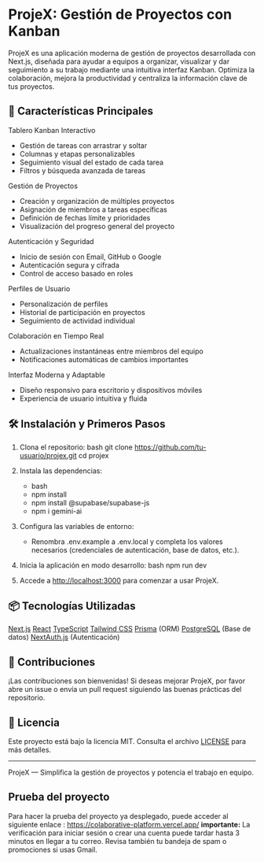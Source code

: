 # ProjeX: Gestión de Proyectos con Kanban

ProjeX es una aplicación moderna de gestión de proyectos desarrollada con Next.js, diseñada para ayudar a equipos a organizar, visualizar y dar seguimiento a su trabajo mediante una intuitiva interfaz Kanban. Optimiza la colaboración, mejora la productividad y centraliza la información clave de tus proyectos.

## 🚀 Características Principales

Tablero Kanban Interactivo
  - Gestión de tareas con arrastrar y soltar
  - Columnas y etapas personalizables
  - Seguimiento visual del estado de cada tarea
  - Filtros y búsqueda avanzada de tareas

Gestión de Proyectos
  - Creación y organización de múltiples proyectos
  - Asignación de miembros a tareas específicas
  - Definición de fechas límite y prioridades
  - Visualización del progreso general del proyecto

Autenticación y Seguridad
  - Inicio de sesión con Email, GitHub o Google
  - Autenticación segura y cifrada
  - Control de acceso basado en roles

Perfiles de Usuario
  - Personalización de perfiles
  - Historial de participación en proyectos
  - Seguimiento de actividad individual

Colaboración en Tiempo Real
  - Actualizaciones instantáneas entre miembros del equipo
  - Notificaciones automáticas de cambios importantes

Interfaz Moderna y Adaptable
  - Diseño responsivo para escritorio y dispositivos móviles
  - Experiencia de usuario intuitiva y fluida

## 🛠️ Instalación y Primeros Pasos

1. Clona el repositorio:
   bash
   git clone https://github.com/tu-usuario/projex.git
   cd projex
   

2. Instala las dependencias:
   - bash
   - npm install
   - npm install @supabase/supabase-js
   - npm i gemini-ai

4. Configura las variables de entorno:
   - Renombra .env.example a .env.local y completa los valores necesarios (credenciales de autenticación, base de datos, etc.).

5. Inicia la aplicación en modo desarrollo:
   bash
   npm run dev
   

6. Accede a [http://localhost:3000](http://localhost:3000) para comenzar a usar ProjeX.

## 📦 Tecnologías Utilizadas

[Next.js](https://nextjs.org/)
[React](https://react.dev/)
[TypeScript](https://www.typescriptlang.org/)
[Tailwind CSS](https://tailwindcss.com/)
[Prisma](https://www.prisma.io/) (ORM)
[PostgreSQL](https://www.postgresql.org/) (Base de datos)
[NextAuth.js](https://next-auth.js.org/) (Autenticación)

## 🤝 Contribuciones

¡Las contribuciones son bienvenidas! Si deseas mejorar ProjeX, por favor abre un issue o envía un pull request siguiendo las buenas prácticas del repositorio.

## 📄 Licencia

Este proyecto está bajo la licencia MIT. Consulta el archivo [LICENSE](./LICENSE) para más detalles.

---

ProjeX — Simplifica la gestión de proyectos y potencia el trabajo en equipo.
## Prueba del proyecto
Para hacer la prueba del proyecto ya desplegado, puede acceder al siguiente enlace : https://colaborative-platform.vercel.app/
**importante:** La verificación para iniciar sesión o crear una cuenta puede tardar hasta 3 minutos en llegar a tu correo. Revisa también tu bandeja de spam o promociones si usas Gmail.
